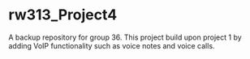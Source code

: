 # rw313_Project4
A backup repository for group 36.
This project build upon project 1 by adding VoIP functionality such as voice notes and voice calls.
